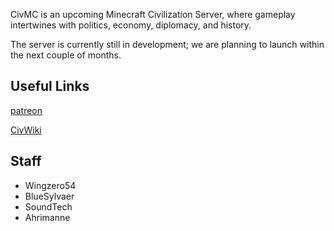 CivMC is an upcoming Minecraft Civilization Server, where gameplay intertwines with politics, economy, diplomacy, and history.

The server is currently still in development; we are planning to launch within the next couple of months.

## Useful Links

[patreon]

[CivWiki]

## Staff

* Wingzero54
* BlueSylvaer
* SoundTech
* Ahrimanne

[patreon]: https://www.patreon.com/Civ_MC
[CivWiki]: https://civwiki.org/wiki/Main_Page
